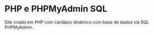 # PHP e PHPMyAdmin SQL

Site criado em PHP com cardápio dinâmico com base de dados via SQL PHPMyAdmin.
